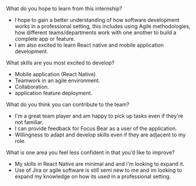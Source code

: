 What do you hope to learn from this internship?

- I hope to gain a better understanding of how software development works in a professional setting, this includes using Agile methodologies, how different teams/departments work with one another to build a complete app or feature.
- I am also excited to learn React native and mobile application development.

What skills are you most excited to develop?

- Mobile application (React Native)
- Teamwork in an agile environment.
- Collaboration.
- application feature deployment.

What do you think you can contribute to the team?

- I'm a great team player and am happy to pick up tasks even if they're not familiar.
- I can provide feedback for Focus Bear as a user of the application.
- Willingness to adapt and develop skills even if they are adjacent to my role.

What is one area you feel less confident in that you’d like to improve?

- My skills in React Native are minimal and and i'm looking to expand it.
- Use of Jira or agile software is still semi new to me and im looking to expand my knowledge on how its used in a professional setting.
